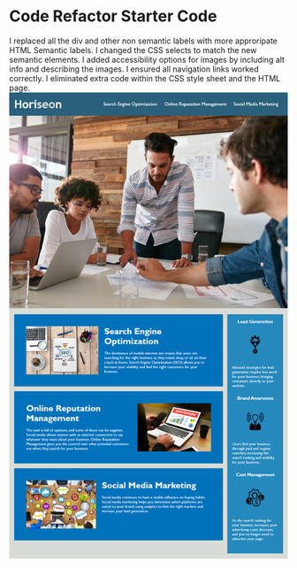 # Code Refactor Starter Code

I replaced all the div and other non semantic labels with more approripate HTML Semantic labels.
I changed the CSS selects to match the new semantic elements.
I added accessibility options for images by including alt info and describing the images.
I ensured all navigation links worked correctly.
I eliminated extra code within the CSS style sheet and the HTML page.
![Mockup-screenshot](./assets/images/01-html-css-git-homework-demo.png?raw=true "Screenshot of Mockup")

[horiseon-site]: https://dannyramirezgd.github.io/Challenge-1/
